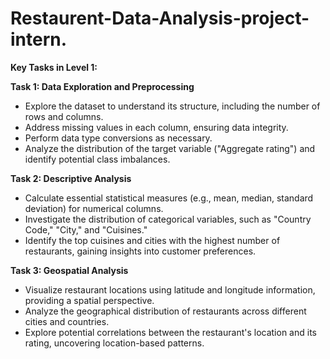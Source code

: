 # Restaurent-Data-Analysis-project-intern.

**Key Tasks in Level 1:**

**Task 1: Data Exploration and Preprocessing**

- Explore the dataset to understand its structure, including the number of rows and columns.
- Address missing values in each column, ensuring data integrity.
- Perform data type conversions as necessary.
- Analyze the distribution of the target variable ("Aggregate rating") and identify potential class imbalances.

**Task 2: Descriptive Analysis**

- Calculate essential statistical measures (e.g., mean, median, standard deviation) for numerical columns.
- Investigate the distribution of categorical variables, such as "Country Code," "City," and "Cuisines."
- Identify the top cuisines and cities with the highest number of restaurants, gaining insights into customer preferences.

**Task 3: Geospatial Analysis**

- Visualize restaurant locations using latitude and longitude information, providing a spatial perspective.
- Analyze the geographical distribution of restaurants across different cities and countries.
- Explore potential correlations between the restaurant's location and its rating, uncovering location-based patterns.
